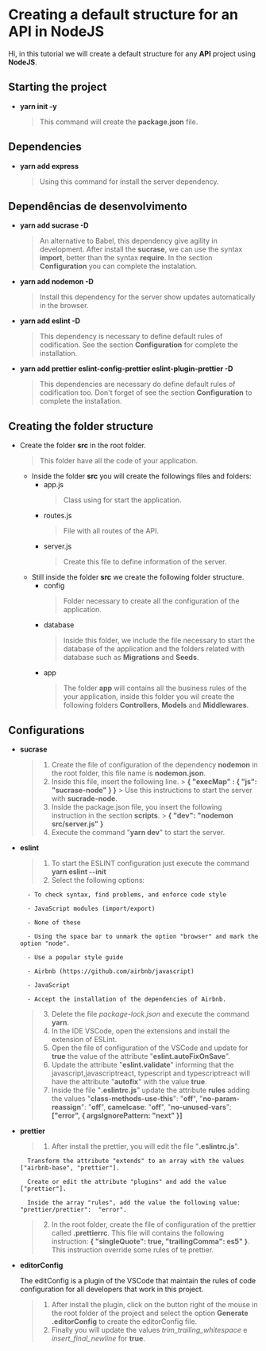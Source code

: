 # Creating a default structure for an API in NodeJS

Hi, in this tutorial we will create a default structure for any **API** project using **NodeJS**.

## Starting the project

- **yarn init -y**
    > This command will create the **package.json** file.

## Dependencies
- **yarn add express**
	> Using this command for install the server dependency.

## Dependências de desenvolvimento
- **yarn add sucrase -D**
    > An alternative to Babel, this dependency give agility in development. After install the **sucrase**, we can use the syntax **import**, better than the syntax **require**. In the section **Configuration** you can complete the instalation.
- **yarn add nodemon -D**
    > Install this dependency for the server show updates automatically in the browser.
 - **yarn add eslint -D**
     > This dependency is necessary to define default rules of codification. See the section **Configuration** for complete the installation.
- **yarn add prettier eslint-config-prettier eslint-plugin-prettier -D**
    > This dependencies are necessary do define default rules of codification too. Don't forget of see the section **Configuration** to complete the installation.

## Creating the folder structure
- Create the folder **src** in the root folder.
    > This folder have all the code of your application.
    - Inside the folder **src** you will create the followings files and folders:
		- app.js
			> Class using for start the application.
		- routes.js
            > File with all routes of the API.
		- server.js
            > Create this file to define information of the server.
    - Still inside the folder **src** we create the following folder structure.
		- config
            > Folder necessary to create all the configuration of the application.
		- database
            > Inside this folder, we include the file necessary to start the database of the application and the folders related with database such as **Migrations** and **Seeds**.
		- app
            > The folder **app** will contains all the business rules of the your application, inside this folder you wil create the following folders **Controllers**, **Models** and **Middlewares**.

## Configurations
- **sucrase**
    > 1. Create the file of configuration  of the dependency **nodemon** in the root folder, this file name is **nodemon.json**.
    > 2. Inside this file, insert the following line.
        > **{ "execMap" :  { "js":  "sucrase-node" } }**
        > Use this instructions to start the server with **sucrade-node**.
    > 3. Inside the package.json file, you insert the following instruction in the section **scripts**.
        > **{ "dev":  "nodemon src/server.js" }**
    > 4. Execute the command "**yarn dev**" to start the server.
	
- **eslint**
    > 1. To start the ESLINT configuration just execute the command **yarn eslint --init**
	> 2. Select the following options:
    
		- To check syntax, find problems, and enforce code style
        
		- JavaScript modules (import/export)
        
		- None of these
        
		- Using the space bar to unmark the option "browser" and mark the option "node".
        
		- Use a popular style guide
        
		- Airbnb (https://github.com/airbnb/javascript)
        
		- JavaScript
        
		- Accept the installation of the dependencies of Airbnb.
        
	> 3. Delete the file *package-lock.json* and execute the command **yarn**.
	> 4. In the IDE VSCode, open the extensions and install the extension of ESLint.
    > 5. Open the file of configuration of the VSCode and update for **true** the value of the attribute "**eslint.autoFixOnSave**".
	> 6. Update the attribute "**eslint.validate**" informing that the javascript,javascriptreact, typescript and typescriptreact will have the attribute "**autofix**" with the value **true**.
	> 7. Inside the file "**.eslintrc.js**" update the attribute **rules** adding the values "**class-methods-use-this**": "**off**", "**no-param-reassign**":  "**off**", **camelcase**:  "**off**", "**no-unused-vars**": **["error", { argsIgnorePattern:  "next" }]**

- **prettier**
	> 1. After install the prettier, you will edit the file "**.eslintrc.js**".
    
		Transform the attribute "extends" to an array with the values ["airbnb-base", "prettier"].
        
		Create or edit the attribute "plugins" and add the value ["prettier"].
        
		Inside the array "rules", add the value the following value: "prettier/prettier":  "error".
        
	> 2. In the root folder, create the file of configuration of the prettier called **.prettierrc**. This file will contains the following instruction: **{ "singleQuote":  true, "trailingComma":  es5" }**. This instruction override some rules of te prettier.

- **editorConfig**

    The editConfig is a plugin of the VSCode that maintain the rules of code configuration for all developers that work in this project.

	> 1. After install the plugin, click on the button right of the mouse in the root folder of the project and select the option **Generate .editorConfig** to create the editorConfig file.
	> 2. Finally you will update the values *trim_trailing_whitespace* e *insert_final_newline* for **true**.
